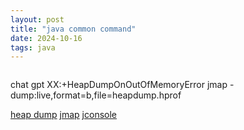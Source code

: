 ```yaml
---
layout: post
title: "java common command"
date: 2024-10-16
tags: java
---
```


``` bash

```

chat gpt
XX:+HeapDumpOnOutOfMemoryError
jmap -dump:live,format=b,file=heapdump.hprof <PID>

[heap dump](https://blueyikim.tistory.com/1214)
[jmap](https://kimdia200.tistory.com/10)
[jconsole](https://www.ibm.com/docs/ko/sdk-java-technology/8?topic=reference-using-jconsole)